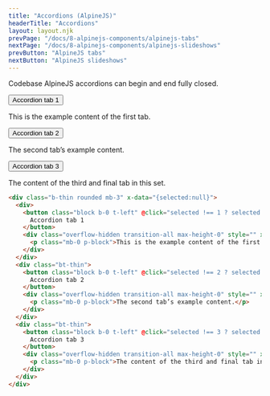 ```yaml
---
title: "Accordions (AlpineJS)"
headerTitle: "Accordions"
layout: layout.njk
prevPage: "/docs/8-alpinejs-components/alpinejs-tabs"
nextPage: "/docs/8-alpinejs-components/alpinejs-slideshows"
prevButton: "AlpineJS tabs"
nextButton: "AlpineJS slideshows"
---
```


Codebase AlpineJS accordions can begin and end fully closed.

<div class="b-thin rounded mb-3" x-data="{selected:null}">
  <div>
    <button class="block b-0 t-left" @click="selected !== 1 ? selected = 1 : selected = null">
      Accordion tab 1
    </button>
    <div class="overflow-hidden transition-all max-height-0" style="" x-ref="container1" x-bind:style="selected == 1 ? 'max-height: ' + $refs.container1.scrollHeight + 'px' : ''">
      <p class="mb-0 p-block">This is the example content of the first tab.</p>
    </div>
  </div>
  <div class="bt-thin">
    <button class="block b-0 t-left" @click="selected !== 2 ? selected = 2 : selected = null">
      Accordion tab 2
    </button>
    <div class="overflow-hidden transition-all max-height-0" style="" x-ref="container2" x-bind:style="selected == 2 ? 'max-height: ' + $refs.container2.scrollHeight + 'px' : ''">
      <p class="mb-0 p-block">The second tab’s example content.</p>
    </div>
  </div>
  <div class="bt-thin">
    <button class="block b-0 t-left" @click="selected !== 3 ? selected = 3 : selected = null">
      Accordion tab 3
    </button>
    <div class="overflow-hidden transition-all max-height-0" style="" x-ref="container3" x-bind:style="selected == 3 ? 'max-height: ' + $refs.container3.scrollHeight + 'px' : ''">
      <p class="mb-0 p-block">The content of the third and final tab in this set.</p>
    </div>
  </div>
</div>

```html
<div class="b-thin rounded mb-3" x-data="{selected:null}">
  <div>
    <button class="block b-0 t-left" @click="selected !== 1 ? selected = 1 : selected = null">
      Accordion tab 1
    </button>
    <div class="overflow-hidden transition-all max-height-0" style="" x-ref="container1" x-bind:style="selected == 1 ? 'max-height: ' + $refs.container1.scrollHeight + 'px' : ''">
      <p class="mb-0 p-block">This is the example content of the first tab.</p>
    </div>
  </div>
  <div class="bt-thin">
    <button class="block b-0 t-left" @click="selected !== 2 ? selected = 2 : selected = null">
      Accordion tab 2
    </button>
    <div class="overflow-hidden transition-all max-height-0" style="" x-ref="container2" x-bind:style="selected == 2 ? 'max-height: ' + $refs.container2.scrollHeight + 'px' : ''">
      <p class="mb-0 p-block">The second tab’s example content.</p>
    </div>
  </div>
  <div class="bt-thin">
    <button class="block b-0 t-left" @click="selected !== 3 ? selected = 3 : selected = null">
      Accordion tab 3
    </button>
    <div class="overflow-hidden transition-all max-height-0" style="" x-ref="container3" x-bind:style="selected == 3 ? 'max-height: ' + $refs.container3.scrollHeight + 'px' : ''">
      <p class="mb-0 p-block">The content of the third and final tab in this set.</p>
    </div>
  </div>
</div>
```